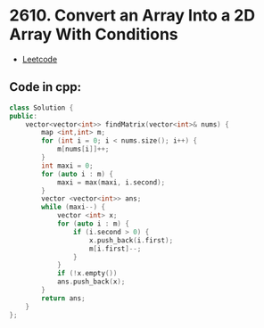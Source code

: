 # 2610. Convert an Array Into a 2D Array With Conditions
 - [Leetcode](https://leetcode.com/problems/convert-an-array-into-a-2d-array-with-conditions/description/)
## Code in cpp:
```cpp
class Solution {
public:
    vector<vector<int>> findMatrix(vector<int>& nums) {
        map <int,int> m;
        for (int i = 0; i < nums.size(); i++) {
            m[nums[i]]++;
        }
        int maxi = 0;
        for (auto i : m) {
            maxi = max(maxi, i.second);
        }
        vector <vector<int>> ans;
        while (maxi--) {
            vector <int> x;
            for (auto i : m) {
                if (i.second > 0) {
                    x.push_back(i.first);
                    m[i.first]--;
                }
            }
            if (!x.empty())
            ans.push_back(x);
        }
        return ans;
    }
};
```

